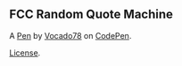 FCC Random Quote Machine
------------------------


A [Pen](https://codepen.io/Vocado78/pen/ZLRzjR) by [Vocado78](http://codepen.io/Vocado78) on [CodePen](http://codepen.io/).

[License](https://codepen.io/Vocado78/pen/ZLRzjR/license).